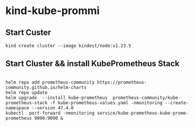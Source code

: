 # kind-kube-prommi

## Start Custer
```
kind create cluster --image kindest/node:v1.23.5
```

## Start Cluster && install KubePrometheus Stack
```

helm repo add prometheus-community https://prometheus-community.github.io/helm-charts
helm repo update
helm upgrade  --install kube-prometheus  prometheus-community/kube-prometheus-stack -f kube-prometheus-values.yaml -nmonitoring --create-namespace --version 47.4.0
kubectl  port-forward -nmonitoring service/kube-prometheus-kube-prome-prometheus 9090:9090 & 
```